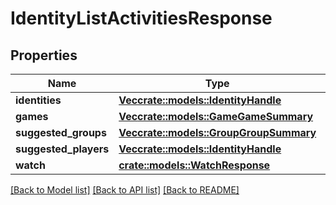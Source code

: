 # IdentityListActivitiesResponse

## Properties

Name | Type | Description | Notes
------------ | ------------- | ------------- | -------------
**identities** | [**Vec<crate::models::IdentityHandle>**](IdentityHandle.md) |  | 
**games** | [**Vec<crate::models::GameGameSummary>**](GameGameSummary.md) |  | 
**suggested_groups** | [**Vec<crate::models::GroupGroupSummary>**](GroupGroupSummary.md) |  | 
**suggested_players** | [**Vec<crate::models::IdentityHandle>**](IdentityHandle.md) |  | 
**watch** | [**crate::models::WatchResponse**](WatchResponse.md) |  | 

[[Back to Model list]](../README.md#documentation-for-models) [[Back to API list]](../README.md#documentation-for-api-endpoints) [[Back to README]](../README.md)


